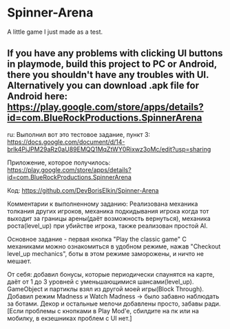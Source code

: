# Spinner-Arena
A little game I just made as a test.

If you have any problems with clicking UI buttons in playmode, build this project to PC or Android, 
there you shouldn't have any troubles with UI.
Alternatively you can download .apk file for Android here:
https://play.google.com/store/apps/details?id=com.BlueRockProductions.SpinnerArena
------------------------------
ru:
Выполнил вот это тестовое задание, пункт 3:
https://docs.google.com/document/d/14-brlk4PjJPM29aRz0aU89EMQQ1MqZtWY0Rixwz3oMc/edit?usp=sharing

Приложение, которое получилось:
https://play.google.com/store/apps/details?id=com.BlueRockProductions.SpinnerArena

Код: https://github.com/DevBorisElkin/Spinner-Arena

Комментарии к выполненному заданию: 
Реализована механика толкания других игроков, механика подкидывания игрока когда тот выходит за границы арены(даёт возможность вернуться), механика роста(level_up) при убийстве игрока, также реализован простой AI.

Основное задание - первая кнопка "Play the classic game"
С механиками можно ознакомиться в удобном режиме, нажав "Checkout level_up mechanics", боты в этом режиме заморожены, и ничто не мешает.

От себя: добавил бонусы, которые периодически спаунятся на карте, даёт от 1 до 3 уровней с уменьшающимися шансами(level_up).
GameObject и партиклы взял из другой моей игры(Block Through).
Добавил режим Madness и Watch Madness -> было забавно наблюдать за ботами.
Декор и остальные мелочи добавлены просто, забавы ради.
[Если проблемы с кнопками в Play Mod'e, сбилдите на пк или на мобилку, в екзешниках проблем с UI нет.]
